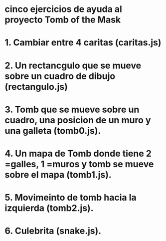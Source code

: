 # cinco ejercicios de ayuda al proyecto Tomb of the Mask 

# 1. Cambiar entre 4 caritas (caritas.js)
# 2. Un rectancgulo que se mueve sobre un cuadro de dibujo (rectangulo.js)
# 3. Tomb que se mueve sobre un cuadro, una posicion de un muro y una galleta (tomb0.js). 
# 4. Un mapa de Tomb donde tiene  2 =galles, 1 =muros  y tomb se mueve sobre el mapa (tomb1.js).
# 5. Movimeinto de tomb hacia la izquierda (tomb2.js).
# 6. Culebrita (snake.js).
